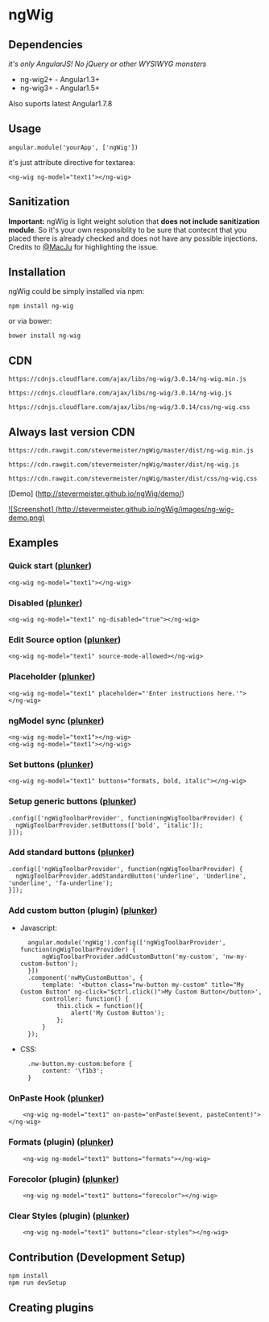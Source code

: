 ngWig
=====

## Dependencies

*it's only AngularJS! No jQuery or other WYSIWYG monsters*

 - ng-wig2+ - Angular1.3+
 - ng-wig3+ - Angular1.5+
 
 Also suports latest Angular1.7.8


## Usage

    angular.module('yourApp', ['ngWig'])

it's just attribute directive for textarea:

    <ng-wig ng-model="text1"></ng-wig>
    
    
## Sanitization    

**Important:** ngWig is light weight solution that **does not include sanitization module**. So it's your own responsiblity to be sure that contecnt that you placed there is already checked and does not have any possible injections.
Credits to [@MacJu](https://github.com/MacJu) for highlighting the issue.

## Installation

ngWig could be simply installed via npm:

    npm install ng-wig

or via bower:

    bower install ng-wig

## CDN

    https://cdnjs.cloudflare.com/ajax/libs/ng-wig/3.0.14/ng-wig.min.js

    https://cdnjs.cloudflare.com/ajax/libs/ng-wig/3.0.14/ng-wig.js

    https://cdnjs.cloudflare.com/ajax/libs/ng-wig/3.0.14/css/ng-wig.css

## Always last version CDN
    https://cdn.rawgit.com/stevermeister/ngWig/master/dist/ng-wig.min.js

    https://cdn.rawgit.com/stevermeister/ngWig/master/dist/ng-wig.js

    https://cdn.rawgit.com/stevermeister/ngWig/master/dist/css/ng-wig.css


[Demo] (http://stevermeister.github.io/ngWig/demo/)

[![Screenshot] (http://stevermeister.github.io/ngWig/images/ng-wig-demo.png)](http://stevermeister.github.io/ngWig/demo/)


## Examples

### Quick start ([plunker](https://plnkr.co/edit/IaTeHRUdWU1WUJnUiftl?p=preview))

    <ng-wig ng-model="text1"></ng-wig>

### Disabled ([plunker](https://plnkr.co/edit/og1wRflbWfqyC8S4edzs?p=preview))

    <ng-wig ng-model="text1" ng-disabled="true"></ng-wig>

### Edit Source option ([plunker](https://plnkr.co/edit/JVOI2l2gnZMKORMWjAEZ?p=preview))

    <ng-wig ng-model="text1" source-mode-allowed></ng-wig>

### Placeholder ([plunker](https://plnkr.co/edit/yXZkpyHcb47rbXfTHs31?p=preview))

    <ng-wig ng-model="text1" placeholder="'Enter instructions here.'"></ng-wig>

### ngModel sync ([plunker](https://plnkr.co/edit/8owI0CDjoos8DArlc10g?p=preview))

    <ng-wig ng-model="text1"></ng-wig>
    <ng-wig ng-model="text1"></ng-wig>

### Set buttons ([plunker](https://plnkr.co/edit/9Fjqwnf74jJAKNx2cMYI?p=preview))

    <ng-wig ng-model="text1" buttons="formats, bold, italic"></ng-wig>

### Setup generic buttons ([plunker](https://plnkr.co/edit/XteWPwo0eQ1gz4L6cpDr?p=preview))

    .config(['ngWigToolbarProvider', function(ngWigToolbarProvider) {
      ngWigToolbarProvider.setButtons(['bold', 'italic']);
    }]);

### Add standard buttons ([plunker](https://plnkr.co/edit/Avi90RnnoTPGWzosQHQo?p=preview))

    .config(['ngWigToolbarProvider', function(ngWigToolbarProvider) {
      ngWigToolbarProvider.addStandardButton('underline', 'Underline', 'underline', 'fa-underline');
    }]);

### Add custom button (plugin) ([plunker](https://plnkr.co/edit/Ik2fmPzDu6ecifUqVICv?p=preview))

- Javascript:

        angular.module('ngWig').config(['ngWigToolbarProvider', function(ngWigToolbarProvider) {
            ngWigToolbarProvider.addCustomButton('my-custom', 'nw-my-custom-button');
        }])
        .component('nwMyCustomButton', {
            template: '<button class="nw-button my-custom" title="My Custom Button" ng-click="$ctrl.click()">My Custom Button</button>',
            controller: function() {
                this.click = function(){
                    alert('My Custom Button');
                };
            }
        });

- CSS:

        .nw-button.my-custom:before {
            content: '\f1b3';
        }

### OnPaste Hook ([plunker](https://plnkr.co/edit/dsvfoDZw8CPVrNo9R6Bv?p=preview))

        <ng-wig ng-model="text1" on-paste="onPaste($event, pasteContent)"></ng-wig>

### Formats (plugin) ([plunker](https://plnkr.co/edit/TgKThPQjlG4ctzGYk6Kq?p=preview))
        <ng-wig ng-model="text1" buttons="formats"></ng-wig>

### Forecolor (plugin) ([plunker](https://plnkr.co/edit/2hmkjBJHs7tTyOU7TDIH?p=preview))
        <ng-wig ng-model="text1" buttons="forecolor"></ng-wig>

### Clear Styles (plugin) ([plunker](https://plnkr.co/edit/j8FtcMAVkLSztZ6V0ION?p=preview))
        <ng-wig ng-model="text1" buttons="clear-styles"></ng-wig>

## Contribution (Development Setup)

    npm install
    npm run devSetup


## Creating plugins
